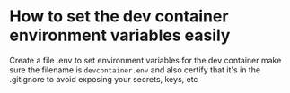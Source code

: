 # How to set the dev container environment variables easily

Create a file .env to set environment variables for the dev container make sure the filename is `devcontainer.env` and also certify that it's in the .gitignore to avoid exposing your secrets, keys, etc


